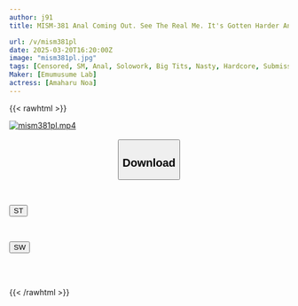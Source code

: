 ```yaml
---
author: j91
title: MISM-381 Anal Coming Out. See The Real Me. It's Gotten Harder And I Can't Tell The Difference Between Submission And Pleasure. My True Feelings As An Anal Specialist At Emuko Lab. I'm Going Crazy Trying To Find The Answer To The Lost Me. See Me All Messy And Dirty. A Documentary Confession Of The Sexual Habits Of AV Actress Amahara Noa.

url: /v/mism381pl
date: 2025-03-20T16:20:00Z
image: "mism381pl.jpg"
tags: [Censored, SM, Anal, Solowork, Big Tits, Nasty, Hardcore, Submissive Woman]
Maker: [Emumusume Lab]
actress: [Amaharu Noa]
---
```



{{< rawhtml >}}

<div class="video" data-videoid="Dz98jdbm0Yck7AA">
    <a href="javascript:;">
        <img src="/v/mism381pl/mism381pl.jpg" width="WIDTH" height="HEIGHT" alt="mism381pl.mp4" loading="lazy">
    </a>
</div>

<script type="text/javascript" src="https://j91.asia/asset/on-demand-st.js"></script>

<br>
  <link rel="stylesheet" href="https://j91.asia/asset/bs5.css">
  
  <center>
  <button class="btn btn-primary" type="button" data-bs-toggle="collapse" data-bs-target=".multi-collapse" aria-expanded="false" aria-controls="multiCollapseExample1 multiCollapseExample2"><h2>Download</h2></button></center>
</p>
<div class="row">
  <div class="col">
    <div class="collapse multi-collapse" id="multiCollapseExample1">
      <div class="card card-body">
	      	      <br>
<div class="buttons">  
<p><a href="/v/mism381pl/st.html" target="_blank"><button class="btn-hover color-3"><i class="fa fa-download"></i> ST</button></a></p></div>
    </div>
  </div>
</div>
  <div class="col">
    <div class="collapse multi-collapse" id="multiCollapseExample2">
      <div class="card card-body">
	      <br>
<div class="buttons">
<p><a href="/v/mism381pl/sw.html" target="_blank"><button class="btn-hover color-2"><i class="fa fa-download"></i> SW</button></a></p></div>
<br><br>
      </div>
    </div>
  </div>
</div>

{{< /rawhtml >}}
